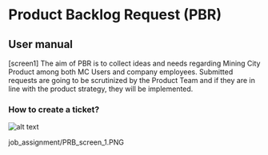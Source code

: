 # Product Backlog Request (PBR) 
## User manual
[screen1]
The aim of PBR is to collect ideas and needs regarding Mining City Product among both MC
Users and company employees. Submitted requests are going to be scrutinized by the Product
Team and if they are in line with the product strategy, they will be implemented.

### How to create a ticket?

![alt text](https://github.com/WiolaLesniak/job_assignement/PRB_screen_1.PNG)

job_assignment/PRB_screen_1.PNG
